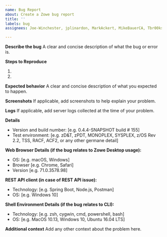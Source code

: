 ```yaml
---
name: Bug Report
about: Create a Zowe bug report
title: ''
labels: bug
assignees: Joe-Winchester, jplinardon, MarkAckert, MikeBauerCA, Tbr00ksy

---
```


**Describe the bug**
A clear and concise description of what the bug or error is.

**Steps to Reproduce**

1.
2.

**Expected behavior**
A clear and concise description of what you expected to happen.

**Screenshots**
If applicable, add screenshots to help explain your problem.

**Logs**
If applicable, add server logs collected at the time of your problem.

**Details**
 - Version and build number: [e.g. 0.4.4-SNAPSHOT build # 155]
 - Test environment: [e.g. zD&T, zPDT, MONOPLEX, SYSPLEX, z/OS Rev 2.2, TSS, RACF, ACF2, or any other germane detail]

**Web Browser Details (if the bug relates to Zowe Desktop usage):**
 - OS: [e.g. macOS, Windows]
 - Browser [e.g. Chrome, Safari]
 - Version [e.g. 71.0.3578.98]

**REST API client (in case of REST API issue):**
 - Technology: [e.g. Spring Boot, Node.js, Postman]
 - OS: [e.g. Windows 10]

**Shell Environment Details (if the bug relates to CLI):**
 - Technology: [e.g. zsh, cygwin, cmd, powershell, bash]
 - OS: [e.g. MacOS 10.13, Windows 10, Ubuntu 16.04 LTS]

**Additional context**
Add any other context about the problem here.
